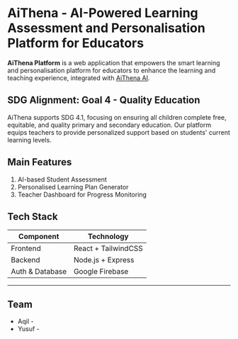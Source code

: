 # AiThena - AI-Powered Learning Assessment and Personalisation Platform for Educators

**AiThena Platform** is a web application that empowers the smart learning and personalisation platform for educators to enhance the learning and teaching experience, integrated with [AiThena AI](https://github.com/The-Four-Endermen/ActualEduAI).

## SDG Alignment: Goal 4 - Quality Education
AiThena supports SDG 4.1, focusing on ensuring all children complete free, equitable, and quality primary and secondary education. Our platform equips teachers to provide personalized support based on students' current learning levels.

## Main Features
1. AI-based Student Assessment
2. Personalised Learning Plan Generator
3. Teacher Dashboard for Progress Monitoring

## Tech Stack
|Component | Technology |
|----------| -----------|
|Frontend  | React + TailwindCSS |
|Backend   | Node.js + Express |
|Auth & Database  | Google Firebase |
------------------------------------

## Team
- Aqil - 
- Yusuf - 
